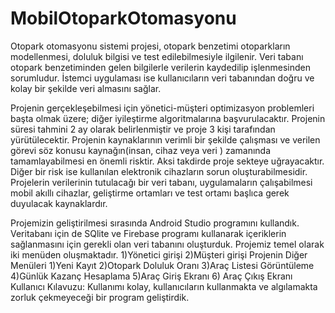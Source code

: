 # MobilOtoparkOtomasyonu
Otopark otomasyonu sistemi projesi, otopark benzetimi otoparkların modellenmesi, doluluk bilgisi ve test edilebilmesiyle ilgilenir. Veri tabanı otopark benzetiminden gelen bilgilerle verilerin kaydedilip işlenmesinden sorumludur. İstemci uygulaması ise kullanıcıların veri tabanından doğru ve kolay bir şekilde veri almasını sağlar.  

Projenin gerçekleşebilmesi için yönetici-müşteri optimizasyon problemleri başta olmak üzere; diğer iyileştirme algoritmalarına başvurulacaktır.
Projenin süresi tahmini 2 ay olarak belirlenmiştir ve proje 3 kişi tarafından yürütülecektir.
Projenin kaynaklarının verimli bir şekilde çalışması ve verilen görevi söz konusu kaynağın(insan, cihaz veya veri ) zamanında tamamlayabilmesi en önemli risktir. Aksi takdirde proje sekteye uğrayacaktır. Diğer bir risk ise kullanılan elektronik cihazların sorun oluşturabilmesidir.
Projelerin verilerinin tutulacağı bir veri tabanı, uygulamaların çalışabilmesi mobil akıllı cihazlar, geliştirme ortamları ve test ortamı başlıca gerek duyulacak kaynaklardır. 

Projemizin geliştirilmesi sırasında Android Studio programını kullandık. Veritabanı için de SQlite ve Firebase programı kullanarak içeriklerin sağlanmasını için gerekli olan veri tabanını oluşturduk. Projemiz temel olarak iki menüden oluşmaktadır.
 1)Yönetici girişi
 2)Müşteri girişi
 Projenin Diğer Menüleri 
1)Yeni Kayıt 
2)Otopark Doluluk Oranı
3)Araç Listesi Görüntüleme
4)Günlük Kazanç Hesaplama
5)Araç Giriş Ekranı
 6) Araç Çıkış Ekranı
Kullanıcı Kılavuzu: Kullanımı kolay, kullanıcıların kullanmakta ve algılamakta zorluk çekmeyeceği bir program geliştirdik.
